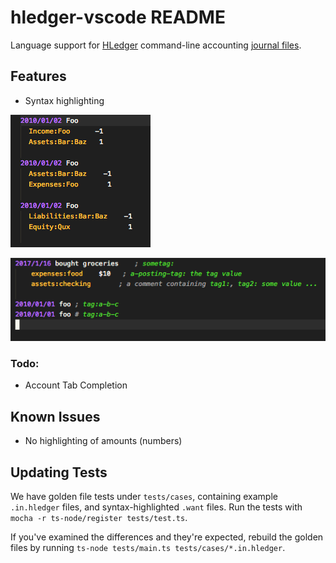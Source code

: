 # hledger-vscode README

Language support for [HLedger](http://hledger.org/) command-line accounting [journal files](http://hledger.org/journal.html).

## Features

- Syntax highlighting

![Syntax Highlighting](images/screenshot.png)

![Highlighting of tags](images/feature-tags.png)

### Todo:

- Account Tab Completion

## Known Issues

- No highlighting of amounts (numbers)

## Updating Tests

We have golden file tests under `tests/cases`, containing example
`.in.hledger` files, and syntax-highlighted `.want` files. Run the tests with
`mocha -r ts-node/register tests/test.ts`.

If you've examined the differences and they're expected, rebuild the golden files by running
`ts-node tests/main.ts tests/cases/*.in.hledger`.
